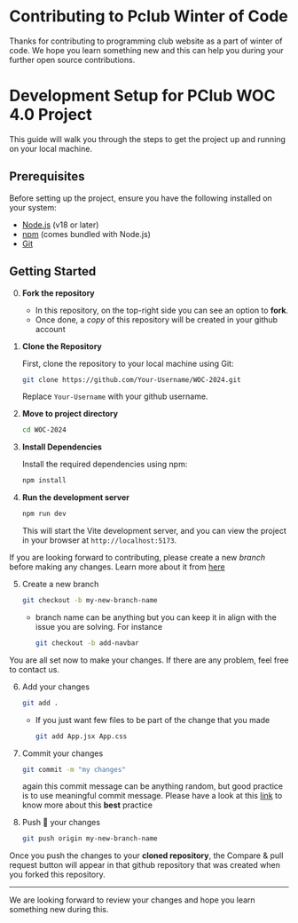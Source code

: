 # Contributing to Pclub Winter of Code

Thanks for contributing to programming club website as a part of winter of code. We hope you learn something new and this can help you during your further open source contributions.

# Development Setup for PClub WOC 4.0 Project

This guide will walk you through the steps to get the project up and running on your local machine.

## Prerequisites

Before setting up the project, ensure you have the following installed on your system:

- [Node.js](https://nodejs.org/) (v18 or later)
- [npm](https://www.npmjs.com/) (comes bundled with Node.js)
- [Git](https://git-scm.com/downloads)

## Getting Started

0. **Fork the repository**

   - In this repository, on the top-right side you can see an option to **fork**.
   - Once done, a *copy* of this repository will be created in your github account

2. **Clone the Repository**

   First, clone the repository to your local machine using Git:
   ```bash
   git clone https://github.com/Your-Username/WOC-2024.git
   ```

   Replace `Your-Username` with your github username.

3. **Move to project directory**

   ```bash
   cd WOC-2024
   ```
4. **Install Dependencies**

   Install the required dependencies using npm:
   ```bash
   npm install
   ```

5. **Run the development server**

   ```bash
   npm run dev
   ```

   This will start the Vite development server, and you can view the project in your browser at `http://localhost:5173`.

If you are looking forward to contributing, please create a new *branch* before making any changes. Learn more about it from [here](https://docs.github.com/en/pull-requests/collaborating-with-pull-requests/proposing-changes-to-your-work-with-pull-requests/about-branches)

5. Create a new branch

   ```bash
   git checkout -b my-new-branch-name
   ```

   - branch name can be anything but you can keep it in align with the issue you are solving. For instance

     ```bash
     git checkout -b add-navbar
     ```

You are all set now to make your changes. If there are any problem, feel free to contact us.
   
6. Add your changes

   ```bash
   git add .
   ```

   - If you just want few files to be part of the change that you made

     ```bash
     git add App.jsx App.css
     ```


7. Commit your changes

   ```bash
   git commit -m "my changes"
   ```

   again this commit message can be anything random, but good practice is to use meaningful commit message.
   Please have a look at this [link](https://gist.github.com/joshbuchea/6f47e86d2510bce28f8e7f42ae84c716) to know more about this **best** practice

8. Push 🚀 your changes

   ```bash
   git push origin my-new-branch-name
   ```

Once you push the changes to your **cloned repository**, the Compare & pull request button will appear in that github repository that was created when you forked this repository.

---

We are looking forward to review your changes and hope you learn something new during this.
   
